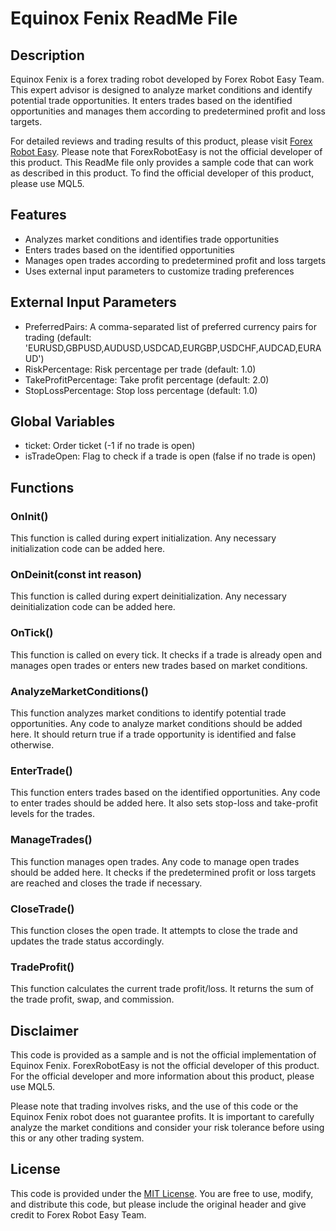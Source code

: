 # Equinox Fenix ReadMe File

## Description

Equinox Fenix is a forex trading robot developed by Forex Robot Easy Team. This expert advisor is designed to analyze market conditions and identify potential trade opportunities. It enters trades based on the identified opportunities and manages them according to predetermined profit and loss targets.

For detailed reviews and trading results of this product, please visit [Forex Robot Easy](https://forexroboteasy.com/forex-robot-review/equinox-fenix-review-stable-long-lasting-forex-ea-strategy/). Please note that ForexRobotEasy is not the official developer of this product. This ReadMe file only provides a sample code that can work as described in this product. To find the official developer of this product, please use MQL5.

## Features

- Analyzes market conditions and identifies trade opportunities
- Enters trades based on the identified opportunities
- Manages open trades according to predetermined profit and loss targets
- Uses external input parameters to customize trading preferences

## External Input Parameters

- PreferredPairs: A comma-separated list of preferred currency pairs for trading (default: 'EURUSD,GBPUSD,AUDUSD,USDCAD,EURGBP,USDCHF,AUDCAD,EURAUD')
- RiskPercentage: Risk percentage per trade (default: 1.0)
- TakeProfitPercentage: Take profit percentage (default: 2.0)
- StopLossPercentage: Stop loss percentage (default: 1.0)

## Global Variables

- ticket: Order ticket (-1 if no trade is open)
- isTradeOpen: Flag to check if a trade is open (false if no trade is open)

## Functions

### OnInit()

This function is called during expert initialization. Any necessary initialization code can be added here.

### OnDeinit(const int reason)

This function is called during expert deinitialization. Any necessary deinitialization code can be added here.

### OnTick()

This function is called on every tick. It checks if a trade is already open and manages open trades or enters new trades based on market conditions.

### AnalyzeMarketConditions()

This function analyzes market conditions to identify potential trade opportunities. Any code to analyze market conditions should be added here. It should return true if a trade opportunity is identified and false otherwise.

### EnterTrade()

This function enters trades based on the identified opportunities. Any code to enter trades should be added here. It also sets stop-loss and take-profit levels for the trades.

### ManageTrades()

This function manages open trades. Any code to manage open trades should be added here. It checks if the predetermined profit or loss targets are reached and closes the trade if necessary.

### CloseTrade()

This function closes the open trade. It attempts to close the trade and updates the trade status accordingly.

### TradeProfit()

This function calculates the current trade profit/loss. It returns the sum of the trade profit, swap, and commission.

## Disclaimer

This code is provided as a sample and is not the official implementation of Equinox Fenix. ForexRobotEasy is not the official developer of this product. For the official developer and more information about this product, please use MQL5.

Please note that trading involves risks, and the use of this code or the Equinox Fenix robot does not guarantee profits. It is important to carefully analyze the market conditions and consider your risk tolerance before using this or any other trading system.

## License

This code is provided under the [MIT License](https://opensource.org/licenses/MIT). You are free to use, modify, and distribute this code, but please include the original header and give credit to Forex Robot Easy Team.
